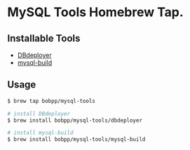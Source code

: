 # MySQL Tools Homebrew Tap.

## Installable Tools
- [DBdeployer](https://github.com/datacharmer/dbdeployer)
- [mysql-build](https://github.com/kamipo/mysql-build)

## Usage
```bash
$ brew tap bobpp/mysql-tools

# install DBdeployer
$ brew install bobpp/mysql-tools/dbdeployer

# install mysql-build
$ brew install bobpp/mysql-tools/mysql-build
```